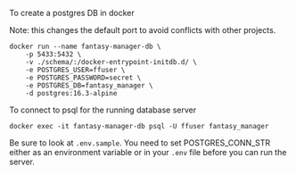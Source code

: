To create a postgres DB in docker

Note: this changes the default port to avoid conflicts with other projects.

```
docker run --name fantasy-manager-db \
    -p 5433:5432 \
    -v ./schema/:/docker-entrypoint-initdb.d/ \
    -e POSTGRES_USER=ffuser \
    -e POSTGRES_PASSWORD=secret \
    -e POSTGRES_DB=fantasy_manager \
    -d postgres:16.3-alpine
```

To connect to psql for the running database server

```
docker exec -it fantasy-manager-db psql -U ffuser fantasy_manager
```

Be sure to look at `.env.sample`. You need to set POSTGRES_CONN_STR either
as an environment variable or in your `.env` file before you can run the
server.
